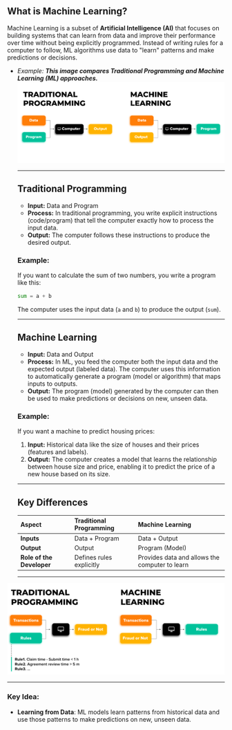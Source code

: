 ## What is Machine Learning?

Machine Learning is a subset of **Artificial Intelligence (AI)** that focuses on building systems that can learn from data and improve their performance over time without being explicitly programmed. Instead of writing rules for a computer to follow, ML algorithms use data to "learn" patterns and make predictions or decisions.
 - *Example:*
    ***This image compares Traditional Programming and Machine Learning (ML) approaches.***
    ![Traditional Programming vs Machine Learning](./Images/traditional_Vs_ml.png)


    ---

    ## Traditional Programming

    - **Input:** Data and Program
    - **Process:** In traditional programming, you write explicit instructions (code/program) that tell the computer exactly how to process the input data.
    - **Output:** The computer follows these instructions to produce the desired output.

    ### Example:
    If you want to calculate the sum of two numbers, you write a program like this:
    ```python
    sum = a + b
    ```
    The computer uses the input data (`a` and `b`) to produce the output (`sum`).

    ---

    ## Machine Learning

    - **Input:** Data and Output
    - **Process:** In ML, you feed the computer both the input data and the expected output (labeled data). The computer uses this information to automatically generate a program (model or algorithm) that maps inputs to outputs.
    - **Output:** The program (model) generated by the computer can then be used to make predictions or decisions on new, unseen data.

    ### Example:
    If you want a machine to predict housing prices:
    1. **Input:** Historical data like the size of houses and their prices (features and labels).
    2. **Output:** The computer creates a model that learns the relationship between house size and price, enabling it to predict the price of a new house based on its size.

    ---

    ## Key Differences

    | **Aspect**                | **Traditional Programming**                      | **Machine Learning**                            |
    |---------------------------|--------------------------------------------------|-------------------------------------------------|
    | **Inputs**                | Data + Program                                   | Data + Output                                   |
    | **Output**                | Output                                           | Program (Model)                                 |
    | **Role of the Developer** | Defines rules explicitly                         | Provides data and allows the computer to learn  |

    ---

 
![](./Images/traditional_Vs_ml_example.png)


---



### Key Idea:
- **Learning from Data**: ML models learn patterns from historical data and use those patterns to make predictions on new, unseen data.
